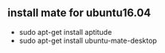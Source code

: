 ## install mate for ubuntu16.04
* sudo apt-get install aptitude
* sudo apt-get install ubuntu-mate-desktop
